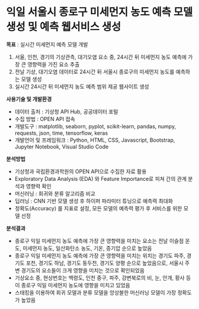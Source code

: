 # 익일 서울시 종로구 미세먼지 농도 예측 모델 생성 및 예측 웹서비스 생성

**목표** : 실시간 미세먼지 예측 모델 개발
1. 서울, 인천, 경기의 기상관측, 대기오염 요소 중, 24시간 뒤 미세먼지 농도 예측에 가장 큰 영향력을 가진 요소 추출
2. 전날 기상, 대기오염 데이터로 24시간 뒤 서울시 종로구의 미세먼지 농도를 예측하는 모델 생성  
3. 실시간 24시간 뒤 미세먼지 농도 예측 범위 제공 웹사이트 생성

**사용기술 및 개발환경**
- 데이터 출처 : 기상청 API Hub, 공공데이터 포털 
- 수집 방법 : OPEN API 접속
- 개발도구 : matplotlib, seaborn, pyplot, scikit-learn, pandas, numpy, requests, json, time, tensorflow, keras
- 개발언어 및 프레임워크 : Python, HTML, CSS, Javascript, Bootstrap, Jupyter Notebook, Visual Studio Code

**분석방법**
- 기상청과 국립환경과학원의 OPEN API으로 수집한 자료 활용
- Exploratory Data Analysis (EDA) 와 Feature Importance로 피쳐 간의 관계 분석과 영향력 확인
- 머신러닝 : 회귀와 분류 알고리즘 비교
- 딥러닝 : CNN 기반 모델 생성 후 하이퍼 파라미터 튜닝으로 예측력 최대화
- 정확도(Accuracy) 를 지표로 설정, 모든 모델의 예측력 평가 후 서비스를 위한 모델 선정

**분석결과**
- 종로구 익일 미세먼지 농도 예측에 가장 큰 영향력을 미치는 요소는 전날 이슬점 온도, 미세먼지 농도, 일산화탄소 농도, 기온, 증기압 순으로 높았음
- 종로구 익일 미세먼지 농도 예측에 가장 큰 영향력을 미치는 위치는 경기도 파주, 경기도 포천, 경기도 하남, 경기도 동두천, 경기도 양평 순으로 높았음으로, 서울시 주변 경기도의 요소들이 크게 영향을 미치는 것으로 확인되었음
- 기상요소 중,  현상번호는 백령도, 인천 중구, 파주, 강변북로의 비, 눈, 안개, 황사 등이 종로구 익일 미세먼지 농도에 영향을 미치고 있었음
- 스태킹을 이용하여 회귀 모델과 분류 모델을 앙상블한 머신러닝 모델이 가장 정확도가 높았음
